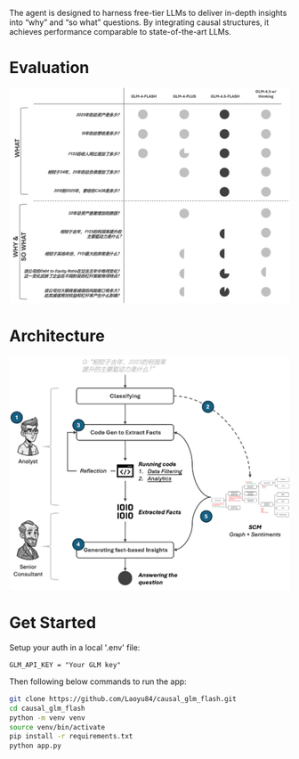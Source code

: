 The agent is designed to harness free-tier LLMs to deliver in-depth insights into “why” and “so what” questions. By integrating causal structures, it achieves performance comparable to state-of-the-art LLMs.

# Evaluation
![Evaluation](images/evaluation.png)
# Architecture
![Architecture](images/architecture.png)
# Get Started
Setup your auth in a local '.env' file: 
```
GLM_API_KEY = "Your GLM key"
```
Then following below commands to run the app: 

```bash
git clone https://github.com/Laoyu84/causal_glm_flash.git
cd causal_glm_flash
python -m venv venv
source venv/bin/activate
pip install -r requirements.txt
python app.py